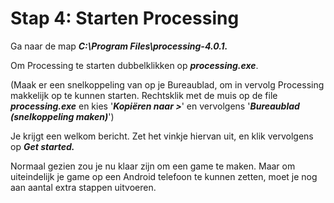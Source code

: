 # Stap 4: Starten Processing

Ga naar de map ***C:\\Program Files\\processing-4.0.1.***

Om Processing te starten dubbelklikken op ***processing.exe***.

(Maak er een snelkoppeling van op je Bureaublad, om in vervolg Processing makkelijk op te kunnen starten. Rechtsklik met de muis op de file ***processing.exe*** en kies '***Kopiëren naar \>***' en vervolgens '***Bureaublad (snelkoppeling maken)***')

Je krijgt een welkom bericht. Zet het vinkje hiervan uit, en klik vervolgens op ***Get started.***

Normaal gezien zou je nu klaar zijn om een game te maken. Maar om uiteindelijk je game op een Android telefoon te kunnen zetten, moet je nog aan aantal extra stappen uitvoeren.